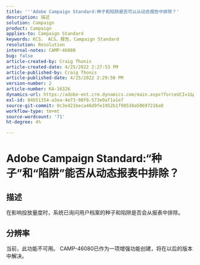 ```yaml
---
title: '''Adobe Campaign Standard:种子和陷阱是否可以从动态报告中排除？'
description: 描述
solution: Campaign
product: Campaign
applies-to: Campaign Standard
keywords: KCS， ACS，报告，Campaign Standard
resolution: Resolution
internal-notes: CAMP-46080
bug: false
article-created-by: Craig Thonis
article-created-date: 4/25/2022 2:27:53 PM
article-published-by: Craig Thonis
article-published-date: 4/25/2022 2:29:50 PM
version-number: 2
article-number: KA-16326
dynamics-url: https://adobe-ent.crm.dynamics.com/main.aspx?forceUCI=1&pagetype=entityrecord&etn=knowledgearticle&id=1a050fe1-a3c4-ec11-a7b6-0022480a1ec2
exl-id: 84b51354-a3ea-4e73-98f8-573e0af1a1e7
source-git-commit: 0c3e421beca46d9fe1952b1f98538a50697216a0
workflow-type: tm+mt
source-wordcount: '71'
ht-degree: 4%

---
```


# Adobe Campaign Standard:“种子”和“陷阱”能否从动态报表中排除？

## 描述


在影响投放量度时，系统已询问用户档案的种子和陷阱是否会从报表中排除。


## 分辨率


当前，此功能不可用。 CAMP-46080已作为一项增强功能创建，将在以后的版本中解决。
